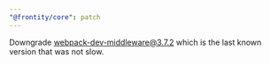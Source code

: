 ```yaml
---
"@frontity/core": patch
---
```


Downgrade webpack-dev-middleware@3.7.2 which is the last known version that was not slow.
